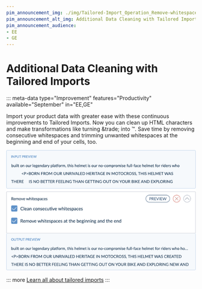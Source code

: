 ```yaml
---
pim_announcement_img: ./img/Tailored-Import_Operation_Remove-whitespaces.png
pim_announcement_alt_img: Additional Data Cleaning with Tailored Imports
pim_announcement_audience:
- EE
- GE
---
```


# Additional Data Cleaning with Tailored Imports
::: meta-data type="Improvement" features="Productivity" available="September" in="EE,GE"

Import your product data with greater ease with these continuous improvements to Tailored Imports. Now you can clean up HTML characters and make transformations like turning \&trade; into ™. Save time by removing consecutive whitespaces and trimming unwanted whitespaces at the beginning and end of your cells, too.

![Tailored Import Remove Whitespaces](../img/Tailored-Import_Operation_Remove-whitespaces.png)

::: more
[Learn all about tailored imports](../articles/tailored-import.html#overview)
:::
